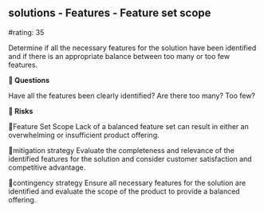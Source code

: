 

## solutions - Features - Feature set scope

#rating: 35


Determine if all the necessary features for the solution have been identified and if there is an appropriate balance between too many or too few features.

**💭 Questions**

Have all the features been clearly identified? Are there too many? Too few?

**🚨 Risks**

🚨Feature Set Scope
Lack of a balanced feature set can result in either an overwhelming or insufficient product offering.

🚨mitigation strategy
Evaluate the completeness and relevance of the identified features for the solution and consider customer satisfaction and competitive advantage.

🚨contingency strategy
Ensure all necessary features for the solution are identified and evaluate the scope of the product to provide a balanced offering.




